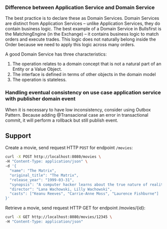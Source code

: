 ### Difference between Application Service and Domain Service
The best practice is to declare these as Domain Services. Domain Services are distinct from Application Services – unlike Application Services, they do contain business logic. The best example of a Domain Service in Bullsfirst is the MatchingEngine (in the Exchange) – it contains business logic to match orders and execute trades. This logic does not naturally belong inside the Order because we need to apply this logic across many orders.

A good Domain Service has three characteristics:

1. The operation relates to a domain concept that is not a natural part of an Entity or a Value Object.
2. The interface is defined in terms of other objects in the domain model
3. The operation is stateless.


### Handling eventual consistency on use case application service with publisher domain event
When it is necessary to have low inconsistency, consider using Outbox Pattern. Because adding @Transacional case an error in transactional commit, it will perform a rollback but still publish event.



## Support

Create a movie, send request HTTP `POST` for endpoint `/movies`:

```bash
curl -X POST http://localhost:8080/movies \
-H "Content-Type: application/json" \
-d '{
  "name": "The Matrix",
  "original_title": "The Matrix",
  "release_year": "1999-03-31",
  "synopsis": "A computer hacker learns about the true nature of reality and his role in the war against its controllers.",
  "director": "Lana Wachowski, Lilly Wachowski",
  "casts": ["Keanu Reeves", "Carrie-Anne Moss", "Laurence Fishburne"]
}'
```

Retrieve a movie, send request HTTP GET for endpoint /movies/{id}:

```bash
curl -X GET http://localhost:8080/movies/12345 \
-H "Content-Type: application/json"
```



